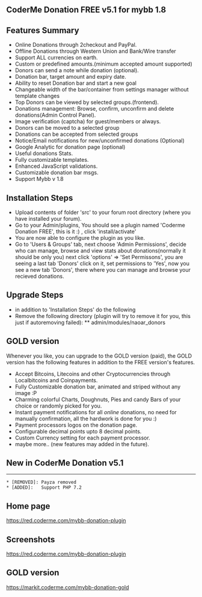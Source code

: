 ## CoderMe Donation FREE v5.1 for mybb 1.8 

## Features Summary
* Online Donations through 2checkout and PayPal.
* Offline Donations through Western Union and Bank/Wire transfer
* Support ALL currencies on earth.
* Custom or predefined amounts.(minimum accepted amount supported)
* Donors can send a note while donation (optional).
* Donation bar, target amount and expiry date.
* Ability to reset Donation bar and start a new goal
* Changeable width of the bar/container from settings manager without template changes
* Top Donors can be viewed by selected groups.(frontend).
* Donations management: Browse, confirm, unconfirm and delete donations(Admin Control Panel).
* Image verification (captcha) for guest/members or always.
* Donors can be moved to a selected group
* Donations can be accepted from selected groups
* Notice/Email notifications for new/unconfirmed donations (Optional)
* Google Analytic for donation page (optional)
* Useful donations Stats.
* Fully customizable templates.
* Enhanced JavaScript validations.
* Customizable donation bar msgs.
* Support Mybb v 1.8

## Installation Steps
* Upload contents of folder 'src' to your forum root directory (where you have installed your forum).
* Go to your Admin/plugins, You should see a plugin named 'Coderme Donation FREE', this is it :) , click 'install/activate'
* You are now able to configure the plugin as you like.
* Go to 'Users & Groups' tab, next choose 'Admin Permissions', decide who can manage, browse and view stats about donations(normally it should be only you) next click 'options' => 'Set Permissons', you are seeing a last tab 'Donors' click on it, set permissions to 'Yes', now you see a new tab 'Donors', there where you can manage and browse your recieved donations.


## Upgrade Steps
* in addition to 'Installation Steps' do the following
* Remove the following directory (plugin will try to remove it for you, this just if autoremoving failed):
** admin/modules/naoar_donors




## GOLD version
Whenever you like, you can upgrade to the GOLD version (paid), the GOLD version has the following features in addition to the FREE version's features.
* Accept Bitcoins, Litecoins and other Cryptocurrencies through Localbitcoins and Coinpayments.
* Fully Customizable donation bar, animated and striped without any image :P
* Charming colorful Charts, Doughnuts, Pies and candy Bars of your choice or randomly picked for you.
* Instant payment notifications for all <em>online</em> donations, no need for manually confirmation, all the hardwork is done for you :)
* Payment processors logos on the donation page.
* Configurable decimal points upto 8 decimal points.
* Custom Currency setting for each payment processor.
* maybe more.. (new features may added in the future).




## New in CoderMe Donation v5.1
---------------------------------
    * [REMOVED]: Payza removed
    * [ADDED]:   Support PHP 7.2


## Home page
https://red.coderme.com/mybb-donation-plugin


## Screenshots
https://red.coderme.com/mybb-donation-plugin

## GOLD version
https://markit.coderme.com/mybb-donation-gold



